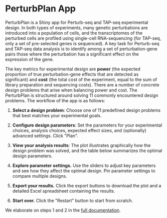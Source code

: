 # PerturbPlan App

PerturbPlan is a Shiny app for Perturb-seq and TAP-seq experimental design. In both types of experiments, many genetic perturbations are introduced into a population of cells, and the transcriptomes of the perturbed cells are profiled using single-cell RNA-sequencing (for TAP-seq, only a set of pre-selected genes is sequenced). A key task for Perturb-seq and TAP-seq data analysis is to identify among a set of perturbation-gene pairs those where the perturbation has a significant effect on the expression of the gene.

The key metrics for experimental design are **power** (the expected proportion of true perturbation-gene effects that are detected as significant) and **cost** (the total cost of the experiment, equal to the sum of library preparation and sequencing costs). There are a number of concrete design problems that arise when balancing power and cost. The PerturbPlan is structured around solving 11 commonly encountered design problems. The workflow of the app is as follows:

1. **Select a design problem**: Choose one of 11 predefined design problems that best matches your experimental goals.

2. **Configure design parameters**: Set the parameters for your experimental choices, analysis choices, expected effect sizes, and (optionally) advanced settings. Click "Plan". 

3. **View your analysis results**: The plot illustrates graphically how the design problem was solved, and the table below summarizes the optimal design parameters.

4. **Explore parameter settings.** Use the sliders to adjust key parameters and see how they affect the optimal design. Pin parameter settings to compare multiple designs.

5. **Export your results.** Click the export buttons to download the plot and a detailed Excel spreadsheet containing the results.

6. **Start over.** Click the "Restart" button to start from scratch.

We elaborate on steps 1 and 2 in the [full documentation](https://katsevich-lab-perturbplanappdev.share.connect.posit.cloud/_w_29fe7fc525454dc3948529f065cec6b5/www/perturbplanapp.html). 
